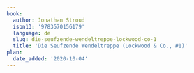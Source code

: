 ```yaml
---
book:
  author: Jonathan Stroud
  isbn13: '9783570156179'
  language: de
  slug: die-seufzende-wendeltreppe-lockwood-co-1
  title: 'Die Seufzende Wendeltreppe (Lockwood & Co., #1)'
plan:
  date_added: '2020-10-04'
---
```

